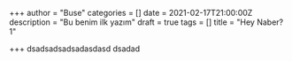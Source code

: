 +++
author = "Buse"
categories = []
date = 2021-02-17T21:00:00Z
description = "Bu benim ilk yazım"
draft = true
tags = []
title = "Hey Naber?1"

+++
dsadsadsadsadasdasd dsadad